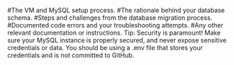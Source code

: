 #The VM and MySQL setup process.
#The rationale behind your database schema.
#Steps and challenges from the database migration process.
#Documented code errors and your troubleshooting attempts.
#Any other relevant documentation or instructions.
Tip: Security is paramount! Make sure your MySQL instance is properly secured, and never expose sensitive credentials or data. You should be using a .env file that stores your credentials and is not committed to GitHub.
